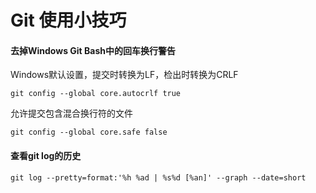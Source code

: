 # Git 使用小技巧

#### 去掉Windows Git Bash中的回车换行警告
Windows默认设置，提交时转换为LF，检出时转换为CRLF
```
git config --global core.autocrlf true
```

允许提交包含混合换行符的文件
```
git config --global core.safe false
```


#### 查看git log的历史
``` 
git log --pretty=format:'%h %ad | %s%d [%an]' --graph --date=short  
```



